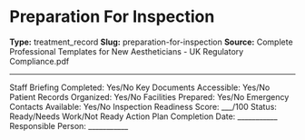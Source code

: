 # Preparation For Inspection

**Type:** treatment_record
**Slug:** preparation-for-inspection
**Source:** Complete Professional Templates for New Aestheticians - UK Regulatory Compliance.pdf

---

Staff Briefing Completed: Yes/No Key Documents Accessible: Yes/No Patient Records Organized:
Yes/No Facilities Prepared: Yes/No Emergency Contacts Available: Yes/No
Inspection Readiness Score: ___/100 Status: Ready/Needs Work/Not Ready
Action Plan Completion Date: ___________ Responsible Person: ___________